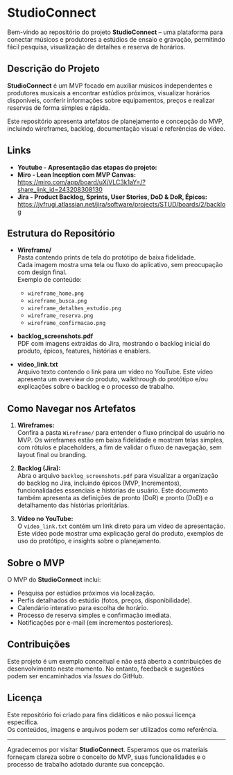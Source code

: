 # StudioConnect

Bem-vindo ao repositório do projeto **StudioConnect** – uma plataforma para conectar músicos e produtores a estúdios de ensaio e gravação, permitindo fácil pesquisa, visualização de detalhes e reserva de horários.

## Descrição do Projeto

**StudioConnect** é um MVP focado em auxiliar músicos independentes e produtores musicais a encontrar estúdios próximos, visualizar horários disponíveis, conferir informações sobre equipamentos, preços e realizar reservas de forma simples e rápida.

Este repositório apresenta artefatos de planejamento e concepção do MVP, incluindo wireframes, backlog, documentação visual e referências de vídeo.

## Links
- **Youtube - Apresentação das etapas do projeto:** 
- **Miro - Lean Inception com MVP Canvas:** https://miro.com/app/board/uXjVLC3k1aY=/?share_link_id=243208308130
- **Jira - Product Backlog, Sprints, User Stories, DoD & DoR, Épicos:** https://jvfrugi.atlassian.net/jira/software/projects/STUD/boards/2/backlog
## Estrutura do Repositório

- **Wireframe/**  
  Pasta contendo prints de tela do protótipo de baixa fidelidade.  
  Cada imagem mostra uma tela ou fluxo do aplicativo, sem preocupação com design final.  
  Exemplo de conteúdo:  
  - `wireframe_home.png`  
  - `wireframe_busca.png`  
  - `wireframe_detalhes_estudio.png`  
  - `wireframe_reserva.png`  
  - `wireframe_confirmacao.png`
  
- **backlog_screenshots.pdf**  
  PDF com imagens extraídas do Jira, mostrando o backlog inicial do produto, épicos, features, histórias e enablers.


- **video_link.txt**  
  Arquivo texto contendo o link para um vídeo no YouTube. Este vídeo apresenta um overview do produto, walkthrough do protótipo e/ou explicações sobre o backlog e o processo de trabalho.

## Como Navegar nos Artefatos

1. **Wireframes:**  
   Confira a pasta `Wireframe/` para entender o fluxo principal do usuário no MVP. Os wireframes estão em baixa fidelidade e mostram telas simples, com rótulos e placeholders, a fim de validar o fluxo de navegação, sem layout final ou branding.

2. **Backlog (Jira):**  
   Abra o arquivo `backlog_screenshots.pdf` para visualizar a organização do backlog no Jira, incluindo épicos (MVP, Incrementos), funcionalidades essenciais e histórias de usuário. Este documento também apresenta as definições de pronto (DoR) e pronto (DoD) e o detalhamento das histórias prioritárias.


3. **Vídeo no YouTube:**  
   O `video_link.txt` contém um link direto para um vídeo de apresentação. Este vídeo pode mostrar uma explicação geral do produto, exemplos de uso do protótipo, e insights sobre o planejamento.

## Sobre o MVP

O MVP do **StudioConnect** inclui:  
- Pesquisa por estúdios próximos via localização.  
- Perfis detalhados do estúdio (fotos, preços, disponibilidade).  
- Calendário interativo para escolha de horário.  
- Processo de reserva simples e confirmação imediata.  
- Notificações por e-mail (em incrementos posteriores).

## Contribuições

Este projeto é um exemplo conceitual e não está aberto a contribuições de desenvolvimento neste momento. No entanto, feedback e sugestões podem ser encaminhados via *Issues* do GitHub.

## Licença

Este repositório foi criado para fins didáticos e não possui licença específica.  
Os conteúdos, imagens e arquivos podem ser utilizados como referência.

---

Agradecemos por visitar  **StudioConnect**. Esperamos que os materiais forneçam clareza sobre o conceito do MVP, suas funcionalidades e o processo de trabalho adotado durante sua concepção.
